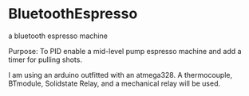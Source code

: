 # BluetoothEspresso
a bluetooth espresso machine

Purpose:  To PID enable a mid-level pump espresso machine and add a timer for pulling shots.

I am using an arduino outfitted with an atmega328.  A thermocouple, BTmodule, Solidstate Relay, and a mechanical relay will be used.
